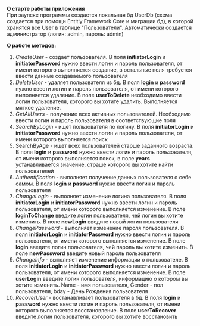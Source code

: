 **О старте работы приложения**  
При заупске программы создается локальная бд UserDb (схема создается при помощи Entitiy Framework Core и миграции бд), в которой хранятся все User в таблице "Пользователи". Автоматически создается администратор (логин: admin, пароль: admin)  

**О работе методов:**  
1) _CreateUser_ - создает пользователя. В поля **initiatorLogin** и **initiatorPassword** нужно ввести логин и пароль пользователя, от имени которого выполняется создание, в остальные поля требуется ввести данные создаваемого пользователя  
2) _DeleteUser_ - удаляет пользователя из бд. В поля **login** и **password** нужно ввести логин и пароль пользователя, от имени которого выполняется удаление. В поле **userToDelete** необходимо ввести логин пользователя, которого вы хотите удалить. Выполняется мягкое удаление.  
3) _GetAllUsers_ - получение всех активных пользователей. Необходимо ввести логин и пароль пользователя в соответствующие поля  
4) _SearchByLogin_ - ищет пользователя по логину. В поля **initiatorLogin** и **initiatorPassword** нужно ввести логин и пароль пользователя, от имени которого выполняется поиск 
5) SearchByAge - ищет всех пользователей старше заданного возраста. В поля **login** и **password** нужно ввести логин и пароль пользователя, от имени которого выполняется поиск, в поле **years** устанавливается значение, страше которого вы хотите найти пользователей  
6) _Authentification_ - выполняет получение данных пользователя о себе самом. В поля **login** и **password** нужно ввести логин и пароль пользователя  
7) _ChangeLogin_ - выполняет изменение логина пользователя. В поля **initiatorLogin** и **initiatorPassword** нужно ввести логин и пароль пользователя, от имени которого выполняется изменение. В поле **loginToChange** введите логин пользователя, чей логин вы хотите изменить. В поле **newLogin** введите новый логин пользователя  
8) _ChangePassword_ - выполняет изменение пароля пользователя. В поля **initiatorLogin** и **initiatorPassword** нужно ввести логин и пароль пользователя, от имени которого выполняется изменение. В поле **login** введите логин пользователя, чей пароль вы хотите изменить. В поле **newPassword** введите новый пароль пользователя  
9) _ChangeInfo_ - выполняет изменение информации о пользователе. В поля **initiatorLogin** и **initiatorPassword** нужно ввести логин и пароль пользователя, от имени которого выполняется изменение. В поле **userLogin** введите логин пользователя, информацию о котором вы хотите изменить. Name - имя пользователя, Gender - пол пользователя, bday - День Рождения пользователя
10) _RecoverUser_ - востанавливает пользователя в бд. В поля **login** и **password** нужно ввести логин и пароль пользователя, от имени которого выполняется восстановление. В поле **userToRecover** введите логин пользователя, которого вы хотите восстановить 
